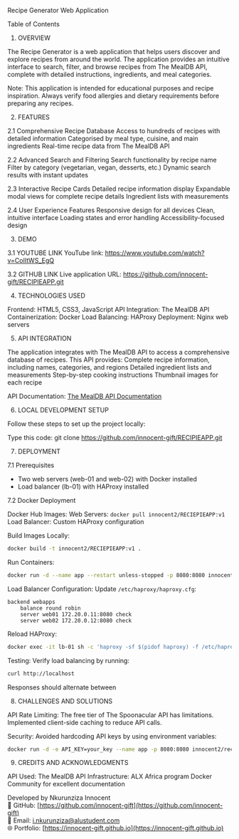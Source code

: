  Recipe Generator Web Application

 Table of Contents

 1. OVERVIEW

The Recipe Generator is a web application that helps users discover and explore recipes from around the world. The application provides an intuitive interface to search, filter, and browse recipes from The MealDB API, complete with detailed instructions, ingredients, and meal categories.

Note: This application is intended for educational purposes and recipe inspiration. Always verify food allergies and dietary requirements before preparing any recipes.

 2. FEATURES

 2.1 Comprehensive Recipe Database
Access to hundreds of recipes with detailed information
Categorised by meal type, cuisine, and main ingredients
 Real-time recipe data from The MealDB API

 2.2 Advanced Search and Filtering
Search functionality by recipe name
 Filter by category (vegetarian, vegan, desserts, etc.)
 Dynamic search results with instant updates

2.3 Interactive Recipe Cards
Detailed recipe information display
 Expandable modal views for complete recipe details
 Ingredient lists with measurements

2.4 User Experience Features
Responsive design for all devices
Clean, intuitive interface
 Loading states and error handling
 Accessibility-focused design

 3. DEMO


3.1 YOUTUBE LINK
YouTube link: https://www.youtube.com/watch?v=CoIItWS_EgQ

3.2 GITHUB LINK
Live application URL: https://github.com/innocent-gift/RECIPIEAPP.git

 4. TECHNOLOGIES USED

Frontend: HTML5, CSS3, JavaScript
API Integration: The MealDB API
Containerization: Docker
Load Balancing: HAProxy
Deployment: Nginx web servers

5. API INTEGRATION

The application integrates with The MealDB API to access a comprehensive database of recipes. This API provides:
Complete recipe information, including names, categories, and regions
Detailed ingredient lists and measurements
Step-by-step cooking instructions
Thumbnail images for each recipe

API Documentation: [The MealDB API Documentation](https://www.themealdb.com/api.php)

6. LOCAL DEVELOPMENT SETUP

Follow these steps to set up the project locally:

Type this code: git clone https://github.com/innocent-gift/RECIPIEAPP.git

 7. DEPLOYMENT

7.1 Prerequisites
- Two web servers (web-01 and web-02) with Docker installed
- Load balancer (lb-01) with HAProxy installed

 7.2 Docker Deployment

Docker Hub Images:
Web Servers: `docker pull innocent2/RECIEPIEAPP:v1`
 Load Balancer: Custom HAProxy configuration

 Build Images Locally:
```bash
docker build -t innocent2/RECIEPIEAPP:v1 .
```

 Run Containers:
```bash
docker run -d --name app --restart unless-stopped -p 8080:8080 innocent2/RECIEPIEAPP:v1
```

 Load Balancer Configuration:
Update `/etc/haproxy/haproxy.cfg`:
```text
backend webapps
    balance round robin
    server web01 172.20.0.11:8080 check
    server web02 172.20.0.12:8080 check
```

Reload HAProxy:
```bash
docker exec -it lb-01 sh -c 'haproxy -sf $(pidof haproxy) -f /etc/haproxy/haproxy.cfg'
```

Testing:
Verify load balancing by running:
```bash
curl http://localhost
```

Responses should alternate between

 8. CHALLENGES AND SOLUTIONS

API Rate Limiting: The free tier of The Spoonacular API has limitations. Implemented client-side caching to reduce API calls.

Security: Avoided hardcoding API keys by using environment variables:
```bash
docker run -d -e API_KEY=your_key --name app -p 8080:8080 innocent2/recipe-generator:v1
```

 9. CREDITS AND ACKNOWLEDGMENTS

API Used: The MealDB API
Infrastructure: ALX Africa program
Docker Community for excellent documentation






Developed by Nkurunziza Innocent  
🔗 GitHub: [https://github.com/innocent-gift](https://github.com/innocent-gift)  
📧 Email: i.nkurunziza@alustudent.com  
🌐 Portfolio: [https://innocent-gift.github.io](https://innocent-gift.github.io)


